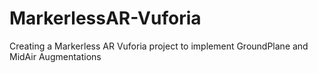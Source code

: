 # MarkerlessAR-Vuforia
Creating a Markerless AR Vuforia project to implement GroundPlane and MidAir Augmentations

